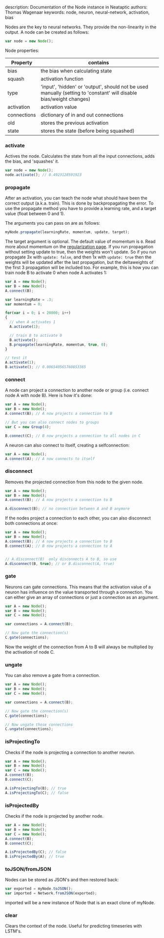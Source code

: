 description: Documentation of the Node instance in Neataptic
authors: Thomas Wagenaar
keywords: node, neuron, neural-network, activation, bias


Nodes are the key to neural networks. They provide the non-linearity in the output. A node can be created as follows:

```javascript
var node = new Node();
```

Node properties:

Property | contains
-------- | --------
bias    | the bias when calculating state
squash   | activation function
type    | 'input', 'hidden' or 'output', should not be used manually (setting to 'constant' will disable bias/weight changes)
activation | activation value
connections | dictionary of in and out connections
old | stores the previous activation
state | stores the state (before being squashed)

### activate
Actives the node. Calculates the state from all the input connections, adds the bias, and 'squashes' it.

```javascript
var node = new Node();
node.activate(); // 0.4923128591923
```

### propagate
After an activation, you can teach the node what should have been the correct
output (a.k.a. train). This is done by backpropagating the error. To use the
propagate method you have to provide a learning rate, and a target value
(float between 0 and 1).

The arguments you can pass on are as follows:

```javascript
myNode.propagate(learningRate, momentum, update, target);
```

The target argument is optional. The default value of momentum is `0`. Read more
about momentum on the [regularization page](../methods/regularization.md). If you run
propagation without setting update to true, then the weights won't update. So if
you run propagate 3x with `update: false`, and then 1x with `update: true` then
the weights will be updated after the last propagation, but the deltaweights of
the first 3 propagation will be included too. For example, this is how you can
train node B to activate 0 when node A activates 1:

```javascript
var A = new Node();
var B = new Node();
A.connect(B);

var learningRate = .3;
var momentum = 0;

for(var i = 0; i < 20000; i++)
{
  // when A activates 1
  A.activate(1);

  // train B to activate 0
  B.activate();
  B.propagate(learningRate, momentum, true, 0);
}

// test it
A.activate(1);
B.activate(); // 0.006540565760853365
```


### connect
A node can project a connection to another node or group (i.e. connect node A with node B). Here is how it's done:

```javascript
var A = new Node();
var B = new Node();
A.connect(B); // A now projects a connection to B

// But you can also connect nodes to groups
var C = new Group(4);

B.connect(C); // B now projects a connection to all nodes in C
```

A neuron can also connect to itself, creating a selfconnection:

```javascript
var A = new Node();
A.connect(A); // A now connects to itself
```

### disconnect
Removes the projected connection from this node to the given node.

```javascript
var A = new Node();
var B = new Node();
A.connect(B); // A now projects a connection to B

A.disconnect(B); // no connection between A and B anymore
```

If the nodes project a connection to each other, you can also disconnect both connections at once:

```javascript
var A = new Node();
var B = new Node();
A.connect(B); // A now projects a connection to B
B.connect(A); // B now projects a connection to A


// A.disconnect(B)  only disconnects A to B, so use
A.disconnect(B, true); // or B.disconnect(A, true)
```

### gate
Neurons can gate connections. This means that the activation value of a neuron has influence on the value transported through a connection. You can either give an array of connections or just a connection as an argument.

```javascript
var A = new Node();
var B = new Node();
var C = new Node();

var connections = A.connect(B);

// Now gate the connection(s)
C.gate(connections);
```

Now the weight of the connection from A to B will always be multiplied by the activation of node C.

### ungate
You can also remove a gate from a connection.

```javascript
var A = new Node();
var B = new Node();
var C = new Node();

var connections = A.connect(B);

// Now gate the connection(s)
C.gate(connections);

// Now ungate those connections
C.ungate(connections);
```

### isProjectingTo
Checks if the node is projecting a connection to another neuron.

```javascript
var A = new Node();
var B = new Node();
var C = new Node();
A.connect(B);
B.connect(C);

A.isProjectingTo(B); // true
A.isProjectingTo(C); // false
```

### isProjectedBy
Checks if the node is projected by another node.

```javascript
var A = new Node();
var B = new Node();
var C = new Node();
A.connect(B);
B.connect(C);

A.isProjectedBy(C); // false
B.isProjectedBy(A); // true
```

### toJSON/fromJSON
Nodes can be stored as JSON's and then restored back:

```javascript
var exported = myNode.toJSON();
var imported = Network.fromJSON(exported);
```

imported will be a new instance of Node that is an exact clone of myNode.

### clear
Clears the context of the node. Useful for predicting timeseries with LSTM's.
